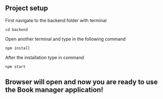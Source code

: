 

## Project setup

First navigate to the backend folder with terminal
 ````
 cd backend
 ````

Open another terminal and type in the following command

````
npm install
````

After the installation type in command
````
npm start
````

## Browser will open and now you are ready to use the Book manager application!



